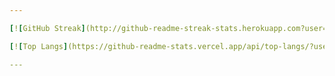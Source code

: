 ```yaml
---

[![GitHub Streak](http://github-readme-streak-stats.herokuapp.com?user=aluiziooo&theme=dark&background=0b0b0b)](https://git.io/streak-stats)

[![Top Langs](https://github-readme-stats.vercel.app/api/top-langs/?username=aluiziooo&layout=compact&theme=dark&show_icons=true&bg_color=0b0b0b)](https://github.com/anuraghazra/github-readme-stats)

---
```

